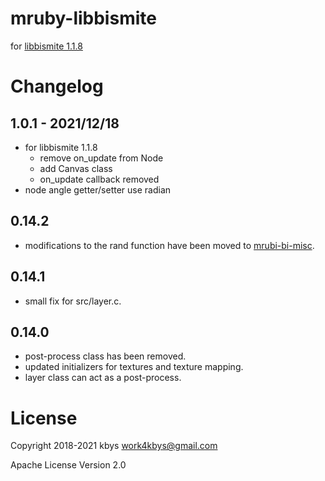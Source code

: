 # mruby-libbismite

for [libbismite 1.1.8](https://github.com/bismite/libbismite/releases/tag/1.1.8)

# Changelog

## 1.0.1 - 2021/12/18
- for libbismite 1.1.8
  - remove on_update from Node
  - add Canvas class
  - on_update callback removed
- node angle getter/setter use radian
## 0.14.2
- modifications to the rand function have been moved to [mrubi-bi-misc](https://github.com/bismite/mruby-bi-misc).
## 0.14.1
- small fix for src/layer.c.
## 0.14.0
- post-process class has been removed.
- updated initializers for textures and texture mapping.
- layer class can act as a post-process.

# License

Copyright 2018-2021 kbys <work4kbys@gmail.com>

Apache License Version 2.0
